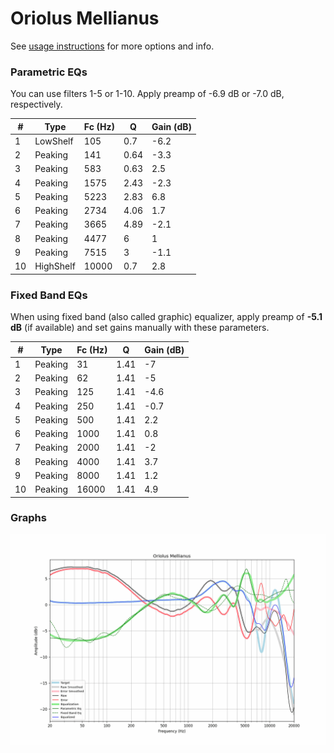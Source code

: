 # Oriolus Mellianus
See [usage instructions](https://github.com/jaakkopasanen/AutoEq#usage) for more options and info.

### Parametric EQs
You can use filters 1-5 or 1-10. Apply preamp of -6.9 dB or -7.0 dB, respectively.

|   # | Type      |   Fc (Hz) |    Q |   Gain (dB) |
|-----|-----------|-----------|------|-------------|
|   1 | LowShelf  |       105 | 0.7  |        -6.2 |
|   2 | Peaking   |       141 | 0.64 |        -3.3 |
|   3 | Peaking   |       583 | 0.63 |         2.5 |
|   4 | Peaking   |      1575 | 2.43 |        -2.3 |
|   5 | Peaking   |      5223 | 2.83 |         6.8 |
|   6 | Peaking   |      2734 | 4.06 |         1.7 |
|   7 | Peaking   |      3665 | 4.89 |        -2.1 |
|   8 | Peaking   |      4477 | 6    |         1   |
|   9 | Peaking   |      7515 | 3    |        -1.1 |
|  10 | HighShelf |     10000 | 0.7  |         2.8 |

### Fixed Band EQs
When using fixed band (also called graphic) equalizer, apply preamp of **-5.1 dB** (if available) and set gains manually with these parameters.

|   # | Type    |   Fc (Hz) |    Q |   Gain (dB) |
|-----|---------|-----------|------|-------------|
|   1 | Peaking |        31 | 1.41 |        -7   |
|   2 | Peaking |        62 | 1.41 |        -5   |
|   3 | Peaking |       125 | 1.41 |        -4.6 |
|   4 | Peaking |       250 | 1.41 |        -0.7 |
|   5 | Peaking |       500 | 1.41 |         2.2 |
|   6 | Peaking |      1000 | 1.41 |         0.8 |
|   7 | Peaking |      2000 | 1.41 |        -2   |
|   8 | Peaking |      4000 | 1.41 |         3.7 |
|   9 | Peaking |      8000 | 1.41 |         1.2 |
|  10 | Peaking |     16000 | 1.41 |         4.9 |

### Graphs
![](./Oriolus%20Mellianus.png)

